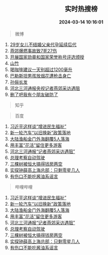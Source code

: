 <div align="center"><h2>实时热搜榜</h2><h4>2024-03-14 10:16:01</h4></div>

> 微博  

1. [29岁女儿不结婚父亲代孕延续后代](https://s.weibo.com/weibo?q=%2329%E5%B2%81%E5%A5%B3%E5%84%BF%E4%B8%8D%E7%BB%93%E5%A9%9A%E7%88%B6%E4%BA%B2%E4%BB%A3%E5%AD%95%E5%BB%B6%E7%BB%AD%E5%90%8E%E4%BB%A3%23&t=31&band_rank=1&Refer=top)<br />
2. [燕郊爆燃事故致7死27伤](https://s.weibo.com/weibo?q=%23%E7%87%95%E9%83%8A%E7%88%86%E7%87%83%E4%BA%8B%E6%95%85%E8%87%B47%E6%AD%BB27%E4%BC%A4%23&t=31&band_rank=2&Refer=top)<br />
3. [开展国家勋章和国家荣誉称号评选颁授](https://s.weibo.com/weibo?q=%23%E5%BC%80%E5%B1%95%E5%9B%BD%E5%AE%B6%E5%8B%8B%E7%AB%A0%E5%92%8C%E5%9B%BD%E5%AE%B6%E8%8D%A3%E8%AA%89%E7%A7%B0%E5%8F%B7%E8%AF%84%E9%80%89%E9%A2%81%E6%8E%88%23&t=31&band_rank=3&Refer=top)<br />
4. [山竹](https://s.weibo.com/weibo?q=%E5%B1%B1%E7%AB%B9&t=31&band_rank=4&Refer=top)<br />
5. [喝咖啡建议一天别超过1200毫升](https://s.weibo.com/weibo?q=%23%E5%96%9D%E5%92%96%E5%95%A1%E5%BB%BA%E8%AE%AE%E4%B8%80%E5%A4%A9%E5%88%AB%E8%B6%85%E8%BF%871200%E6%AF%AB%E5%8D%87%23&t=31&band_rank=5&Refer=top)<br />
6. [巴勒斯坦男孩放烟花遭枪击身亡](https://s.weibo.com/weibo?q=%23%E5%B7%B4%E5%8B%92%E6%96%AF%E5%9D%A6%E7%94%B7%E5%AD%A9%E6%94%BE%E7%83%9F%E8%8A%B1%E9%81%AD%E6%9E%AA%E5%87%BB%E8%BA%AB%E4%BA%A1%23&t=31&band_rank=6&Refer=top)<br />
7. [孙俪长发](https://s.weibo.com/weibo?q=%E5%AD%99%E4%BF%AA%E9%95%BF%E5%8F%91&t=31&band_rank=7&Refer=top)<br />
8. [河北三河通报央视记者燕郊采访遇阻](https://s.weibo.com/weibo?q=%23%E6%B2%B3%E5%8C%97%E4%B8%89%E6%B2%B3%E9%80%9A%E6%8A%A5%E5%A4%AE%E8%A7%86%E8%AE%B0%E8%80%85%E7%87%95%E9%83%8A%E9%87%87%E8%AE%BF%E9%81%87%E9%98%BB%23&t=31&band_rank=8&Refer=top)<br />
9. [删了吧我有个朋友破防了](https://s.weibo.com/weibo?q=%23%E5%88%A0%E4%BA%86%E5%90%A7%E6%88%91%E6%9C%89%E4%B8%AA%E6%9C%8B%E5%8F%8B%E7%A0%B4%E9%98%B2%E4%BA%86%23&t=31&band_rank=9&Refer=top)<br />

> 知乎  


> 百度  

1. [习近平这样谈“增进民生福祉”](https://www.baidu.com/s?wd=%E4%B9%A0%E8%BF%91%E5%B9%B3%E8%BF%99%E6%A0%B7%E8%B0%88%E2%80%9C%E5%A2%9E%E8%BF%9B%E6%B0%91%E7%94%9F%E7%A6%8F%E7%A5%89%E2%80%9D&sa=fyb_news&rsv_dl=fyb_news)<br />
2. [新一轮汽车“以旧换新”政策落地](https://www.baidu.com/s?wd=%E6%96%B0%E4%B8%80%E8%BD%AE%E6%B1%BD%E8%BD%A6%E2%80%9C%E4%BB%A5%E6%97%A7%E6%8D%A2%E6%96%B0%E2%80%9D%E6%94%BF%E7%AD%96%E8%90%BD%E5%9C%B0&sa=fyb_news&rsv_dl=fyb_news)<br />
3. [大陆渔船金门外海翻覆5人落海](https://www.baidu.com/s?wd=%E5%A4%A7%E9%99%86%E6%B8%94%E8%88%B9%E9%87%91%E9%97%A8%E5%A4%96%E6%B5%B7%E7%BF%BB%E8%A6%865%E4%BA%BA%E8%90%BD%E6%B5%B7&sa=fyb_news&rsv_dl=fyb_news)<br />
4. [用丰富“花活”留住更多游客](https://www.baidu.com/s?wd=%E7%94%A8%E4%B8%B0%E5%AF%8C%E2%80%9C%E8%8A%B1%E6%B4%BB%E2%80%9D%E7%95%99%E4%BD%8F%E6%9B%B4%E5%A4%9A%E6%B8%B8%E5%AE%A2&sa=fyb_news&rsv_dl=fyb_news)<br />
5. [河北三河通报“记者燕郊采访遇阻”](https://www.baidu.com/s?wd=%E6%B2%B3%E5%8C%97%E4%B8%89%E6%B2%B3%E9%80%9A%E6%8A%A5%E2%80%9C%E8%AE%B0%E8%80%85%E7%87%95%E9%83%8A%E9%87%87%E8%AE%BF%E9%81%87%E9%98%BB%E2%80%9D&sa=fyb_news&rsv_dl=fyb_news)<br />
6. [总理考察自动驾驶](https://www.baidu.com/s?wd=%E6%80%BB%E7%90%86%E8%80%83%E5%AF%9F%E8%87%AA%E5%8A%A8%E9%A9%BE%E9%A9%B6&sa=fyb_news&rsv_dl=fyb_news)<br />
7. [三棵树被恒大搞得钱房两空](https://www.baidu.com/s?wd=%E4%B8%89%E6%A3%B5%E6%A0%91%E8%A2%AB%E6%81%92%E5%A4%A7%E6%90%9E%E5%BE%97%E9%92%B1%E6%88%BF%E4%B8%A4%E7%A9%BA&sa=fyb_news&rsv_dl=fyb_news)<br />
8. [实探钟薛高上海总部：只剩零星几人](https://www.baidu.com/s?wd=%E5%AE%9E%E6%8E%A2%E9%92%9F%E8%96%9B%E9%AB%98%E4%B8%8A%E6%B5%B7%E6%80%BB%E9%83%A8%EF%BC%9A%E5%8F%AA%E5%89%A9%E9%9B%B6%E6%98%9F%E5%87%A0%E4%BA%BA&sa=fyb_news&rsv_dl=fyb_news)<br />
9. [有伤口不能吃酱油系谣言](https://www.baidu.com/s?wd=%E6%9C%89%E4%BC%A4%E5%8F%A3%E4%B8%8D%E8%83%BD%E5%90%83%E9%85%B1%E6%B2%B9%E7%B3%BB%E8%B0%A3%E8%A8%80&sa=fyb_news&rsv_dl=fyb_news)<br />

> 哔哩哔哩  

1. [习近平这样谈“增进民生福祉”](https://www.baidu.com/s?wd=%E4%B9%A0%E8%BF%91%E5%B9%B3%E8%BF%99%E6%A0%B7%E8%B0%88%E2%80%9C%E5%A2%9E%E8%BF%9B%E6%B0%91%E7%94%9F%E7%A6%8F%E7%A5%89%E2%80%9D&sa=fyb_news&rsv_dl=fyb_news)<br />
2. [新一轮汽车“以旧换新”政策落地](https://www.baidu.com/s?wd=%E6%96%B0%E4%B8%80%E8%BD%AE%E6%B1%BD%E8%BD%A6%E2%80%9C%E4%BB%A5%E6%97%A7%E6%8D%A2%E6%96%B0%E2%80%9D%E6%94%BF%E7%AD%96%E8%90%BD%E5%9C%B0&sa=fyb_news&rsv_dl=fyb_news)<br />
3. [大陆渔船金门外海翻覆5人落海](https://www.baidu.com/s?wd=%E5%A4%A7%E9%99%86%E6%B8%94%E8%88%B9%E9%87%91%E9%97%A8%E5%A4%96%E6%B5%B7%E7%BF%BB%E8%A6%865%E4%BA%BA%E8%90%BD%E6%B5%B7&sa=fyb_news&rsv_dl=fyb_news)<br />
4. [用丰富“花活”留住更多游客](https://www.baidu.com/s?wd=%E7%94%A8%E4%B8%B0%E5%AF%8C%E2%80%9C%E8%8A%B1%E6%B4%BB%E2%80%9D%E7%95%99%E4%BD%8F%E6%9B%B4%E5%A4%9A%E6%B8%B8%E5%AE%A2&sa=fyb_news&rsv_dl=fyb_news)<br />
5. [河北三河通报“记者燕郊采访遇阻”](https://www.baidu.com/s?wd=%E6%B2%B3%E5%8C%97%E4%B8%89%E6%B2%B3%E9%80%9A%E6%8A%A5%E2%80%9C%E8%AE%B0%E8%80%85%E7%87%95%E9%83%8A%E9%87%87%E8%AE%BF%E9%81%87%E9%98%BB%E2%80%9D&sa=fyb_news&rsv_dl=fyb_news)<br />
6. [总理考察自动驾驶](https://www.baidu.com/s?wd=%E6%80%BB%E7%90%86%E8%80%83%E5%AF%9F%E8%87%AA%E5%8A%A8%E9%A9%BE%E9%A9%B6&sa=fyb_news&rsv_dl=fyb_news)<br />
7. [三棵树被恒大搞得钱房两空](https://www.baidu.com/s?wd=%E4%B8%89%E6%A3%B5%E6%A0%91%E8%A2%AB%E6%81%92%E5%A4%A7%E6%90%9E%E5%BE%97%E9%92%B1%E6%88%BF%E4%B8%A4%E7%A9%BA&sa=fyb_news&rsv_dl=fyb_news)<br />
8. [实探钟薛高上海总部：只剩零星几人](https://www.baidu.com/s?wd=%E5%AE%9E%E6%8E%A2%E9%92%9F%E8%96%9B%E9%AB%98%E4%B8%8A%E6%B5%B7%E6%80%BB%E9%83%A8%EF%BC%9A%E5%8F%AA%E5%89%A9%E9%9B%B6%E6%98%9F%E5%87%A0%E4%BA%BA&sa=fyb_news&rsv_dl=fyb_news)<br />
9. [有伤口不能吃酱油系谣言](https://www.baidu.com/s?wd=%E6%9C%89%E4%BC%A4%E5%8F%A3%E4%B8%8D%E8%83%BD%E5%90%83%E9%85%B1%E6%B2%B9%E7%B3%BB%E8%B0%A3%E8%A8%80&sa=fyb_news&rsv_dl=fyb_news)<br />
